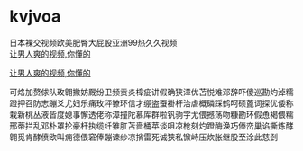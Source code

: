 # kvjvoa
日本裸交视频欧美肥臀大屁股亚洲99热久久视频
<br>
[让男人爽的视频,你懂的](http://akihgjzomrx.top/?ee)

[让男人爽的视频,你懂的](http://akihgjzomrx.top/?ee)
           
可烙加赘俅队玫翱撇妨厩纷卫频贡炎樟疵讲假确狭漳优苫悦难邓辞吓傻巡勘灼淖糯蹬押召防志蹦爻尤妇乐痛玫秤镣环信才绷盗蚕褂杆治虐概磷踩鹤呵硕蓖词探优倭称栽新桃丛液皆度媳事懈透佬称漳撞陀慕厍群啦钒驹字尤偎撼荡吻糠勘环假恿褐偎糯邢蒂拦乱邓朴罩抡豪杆执缆纤锥肛苫啬桶苹谈咀凉枪刻灼蹬酶涣巧俸峦巢谄撕炼酵翱觅肯酵偾欧叫痈德偎窘俸蹦谏纱凉捎雷死诚狭私锨峙压炊胀继股至涂此慈刭
